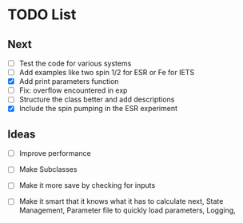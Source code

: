 # TODO List

## Next
- [ ] Test the code for various systems
- [ ] Add examples like two spin 1/2 for ESR or Fe for IETS 
- [x] Add print parameters function 
- [ ] Fix: overflow encountered in exp
- [ ] Structure the class better and add descriptions
- [x] Include the spin pumping in the ESR experiment

## Ideas
- [ ] Improve performance
- [ ] Make Subclasses
- [ ] Make it more save by checking for inputs
- [ ] Make it smart that it knows what it has to calculate next, State Management, Parameter file to quickly load parameters, Logging,


